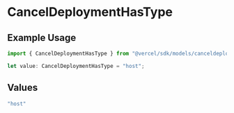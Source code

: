 # CancelDeploymentHasType

## Example Usage

```typescript
import { CancelDeploymentHasType } from "@vercel/sdk/models/canceldeploymentop.js";

let value: CancelDeploymentHasType = "host";
```

## Values

```typescript
"host"
```